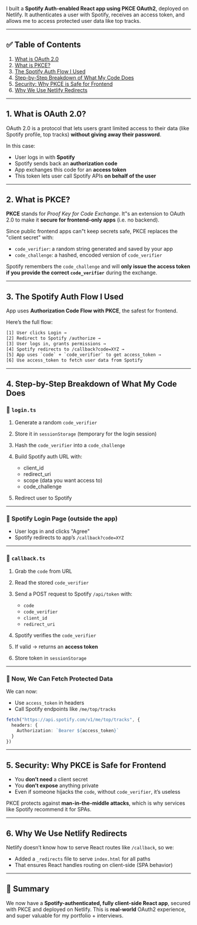I built a **Spotify Auth-enabled React app using PKCE OAuth2**, deployed on Netlify.
It authenticates a user with Spotify, receives an access token, and allows me to access protected user data like top tracks.

---

## ✅ Table of Contents

1. [What is OAuth 2.0](#1-what-is-oauth-20)
2. [What is PKCE?](#2-what-is-pkce)
3. [The Spotify Auth Flow I Used](#3-the-spotify-auth-flow-i-used)
4. [Step-by-Step Breakdown of What My Code Does](#4-step-by-step-breakdown-of-what-my-code-does)
5. [Security: Why PKCE is Safe for Frontend](#5-security-why-pkce-is-safe-for-frontend)
6. [Why We Use Netlify Redirects](#6-why-I-use-netlify-redirects)

---

## 1. What is OAuth 2.0?

OAuth 2.0 is a protocol that lets users grant limited access to their data (like Spotify profile, top tracks) **without giving away their password**.

In this case:

* User logs in with **Spotify**
* Spotify sends back an **authorization code**
* App exchanges this code for an **access token**
* This token lets user call Spotify APIs **on behalf of the user**

---

## 2. What is PKCE?

**PKCE** stands for *Proof Key for Code Exchange*.
It"s an extension to OAuth 2.0 to make it **secure for frontend-only apps** (i.e. no backend).

Since public frontend apps can"t keep secrets safe, PKCE replaces the "client secret" with:

* `code_verifier`: a random string generated and saved by your app
* `code_challenge`: a hashed, encoded version of `code_verifier`

Spotify remembers the `code_challenge` and will **only issue the access token if you provide the correct `code_verifier`** during the exchange.

---

## 3. The Spotify Auth Flow I Used

App uses **Authorization Code Flow with PKCE**, the safest for frontend.

Here’s the full flow:

```txt
[1] User clicks Login →
[2] Redirect to Spotify /authorize →
[3] User logs in, grants permissions →
[4] Spotify redirects to /callback?code=XYZ →
[5] App uses `code` + `code_verifier` to get access_token →
[6] Use access_token to fetch user data from Spotify
```

---

## 4. Step-by-Step Breakdown of What My Code Does

### 🔹 `login.ts`

1. Generate a random `code_verifier`
2. Store it in `sessionStorage` (temporary for the login session)
3. Hash the `code_verifier` into a `code_challenge`
4. Build Spotify auth URL with:

   * client\_id
   * redirect\_uri
   * scope (data you want access to)
   * code\_challenge
5. Redirect user to Spotify

---

### 🔹 Spotify Login Page (outside the app)

* User logs in and clicks "Agree"
* Spotify redirects to app’s `/callback?code=XYZ`

---

### 🔹 `callback.ts`

1. Grab the `code` from URL
2. Read the stored `code_verifier`
3. Send a POST request to Spotify `/api/token` with:

   * `code`
   * `code_verifier`
   * `client_id`
   * `redirect_uri`
4. Spotify verifies the `code_verifier`
5. If valid → returns an **access token**
6. Store token in `sessionStorage`

---

### 🔹 Now, We Can Fetch Protected Data

We can now:

* Use `access_token` in headers
* Call Spotify endpoints like `/me/top/tracks`

```ts
fetch("https://api.spotify.com/v1/me/top/tracks", {
  headers: {
    Authorization: `Bearer ${access_token}`
  }
})
```

---

## 5. Security: Why PKCE is Safe for Frontend

* You **don’t need** a client secret
* You **don’t expose** anything private
* Even if someone hijacks the `code`, without `code_verifier`, it’s useless

PKCE protects against **man-in-the-middle attacks**, which is why services like Spotify recommend it for SPAs.

---

## 6. Why We Use Netlify Redirects

Netlify doesn’t know how to serve React routes like `/callback`, so we:

* Added a `_redirects` file to serve `index.html` for all paths
* That ensures React handles routing on client-side (SPA behavior)

---

## 💬 Summary

We now have a **Spotify-authenticated, fully client-side React app**, secured with PKCE and deployed on Netlify. This is **real-world** OAuth2 experience, and super valuable for my portfolio + interviews.